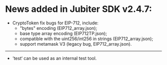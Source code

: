 # News added in Jubiter SDK v2.4.7:
+ CryptoToken fix bugs for EIP-712, include:
  + "bytes" encoding (EIP712_array.json);
  + base type array encoding (EIP712TP.json);
  + compatible with the uint256/int256 in strings (EIP712_array.json);
  + support metamask V3 (legacy bug, EIP712_array.json).

-------------------
+ ’test‘ can be used as an internal test tool.
